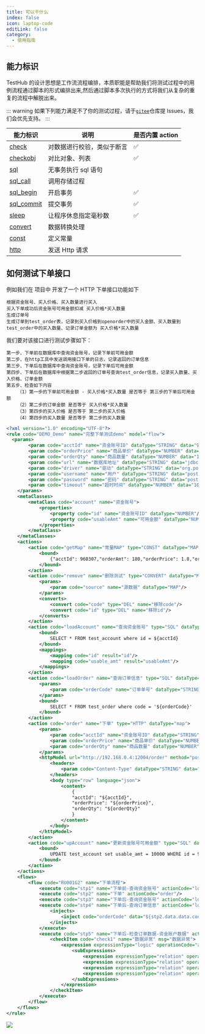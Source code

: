 ```yaml
---
title: 可以干什么
index: false
icon: laptop-code
editLink: false
category:
  - 使用指南
---
```


## 能力标识

TestHub 的设计思想是工作流流程编排，本质职能是帮助我们将测试过程中的用例流程通过脚本的形式编排出来,然后通过脚本多次执行的方式将我们从复杂的重复的流程中解脱出来。

::: warning
如果下列能力满足不了你的测试过程，请于<a href="https://gitee.com/failedgoddess/TestHub/issues">`gitee`</a>仓库提 lssues，我们会优先支持。
:::

| 能力标识                 | 说明                       | 是否内置 action |
| ------------------------ | -------------------------- | --------------- |
| [check ](check.md)       | 对数据进行校验，类似于断言 | ✅              |
| [checkobj ](checkobj.md) | 对比对象、列表             | ✅              |
| [sql ](sql.md)           | 无事务执行 sql 语句        |                 |
| [sql_call ](sql.md)      | 调用存储过程               |                 |
| [sql_begin ](sql.md)     | 开启事务                   | ✅              |
| [sql_commit ](sql.md)    | 提交事务                   | ✅              |
| [sleep ](sleep.md)       | 让程序休息指定毫秒数       | ✅              |
| [convert ](convert.md)   | 数据转换处理               |                 |
| [const ](const.md)       | 定义常量                   |                 |
| [http ](http.md)         | 发送 Http 请求             |                 |

<a name="demo测试步骤"></a>

## 如何测试下单接口

例如我们在 项目中 开发了一个 HTTP 下单接口功能如下

```
根据资金账号、买入价格、买入数量进行买入
买入下单成功后资金账号可用金额扣减 买入价格*买入数量
生成订单号
生成订单到test_order表，记录到买入价格到openorder中的买入金额、买入数量到test_order中的买入数量、记录订单金额为 买入价格*买入数量
```

我们要对该接口进行测试步骤如下：

```
第一步、下单前在数据库中查询资金账号，记录下单前可用金额
第二步、在http工具中发送调用接口下单的日志，记录返回的订单信息
第三步、下单后在数据库中查询资金账号，记录下单后可用金额
第四步、下单后在数据库中根据第二步返回的订单号查询test_order信息，记录买入数量、买入价格、订单金额
第五步、检查如下内容
    （1）第一步的下单前可用金额 - 买入价格*买入数量 是否等于 第三步的下单后可用金额
    （2）第二步的订单金额 是否等于 买入价格*买入数量
    （3）第四步的买入价格 是否等于 第二步的买入价格
    （4）第四步的买入数量 是否等于 第二步的买入数量
```

```xml copy
<?xml version="1.0" encoding="UTF-8"?>
<rule code="DEMO_Demo" name="完整下单测试demo" model="flow">
  <params>
        <param code="acctId" name="资金账号ID" dataType="STRING" data="960307"/>
        <param code="orderPrice" name="商品单价" dataType="NUMBER" data="1.8"/>
        <param code="orderQty" name="商品数量" dataType="NUMBER" data="100"/>
        <param code="url" name="数据库地址" dataType="STRING" data="jdbc:postgresql://192.168.0.5:5432/postgres?currentSchema=public"/>
        <param code="driver" name="驱动" dataType="STRING" data="org.postgresql.Driver"/>
        <param code="username" name="用户" dataType="STRING" data="postgres"/>
        <param code="password" name="密码" dataType="STRING" data="postgres"/>
        <param code="timeout" name="超时时间" dataType="NUMBER" data="1000"/>
    </params>
    <metaClasses>
        <metaClass code="account" name="资金账号">
            <properties>
                <property code="id" name="资金账号ID" dataType="NUMBER"/>
                <property code="usableAmt" name="可用金额" dataType="NUMBER"/>
            </properties>
        </metaClass>
    </metaClasses>
    <actions>
        <action code="getMap" name="常量MAP" type="CONST" dataType="MAP">
            <bound>
                {"acctId": 960307,"orderAmt": 180,"orderPrice": 1.8,"orderQty": 100}
            </bound>
        </action>
        <action code="remove" name="删除测试" type="CONVERT" dataType="MAP">
            <params>
                <param code="source" name="源数据" dataType="MAP"/>
            </params>
            <converts>
                <convert code="code" type="DEL" name="移除code"/>
                <convert code="id" type="DEL" name="移除id"/>
            </converts>
        </action>
        <action code="loadAccount" name="查询资金账号" type="SQL" dataType="account">
            <bound>
                SELECT * FROM test_account where id = ${acctId}
            </bound>
            <mappings>
                <mapping code="id" result="id"/>
                <mapping code="usable_amt" result="usableAmt"/>
            </mappings>
        </action>
        <action code="loadOrder" name="查询订单信息" type="SQL" dataType="MAP">
            <params>
                <param code="orderCode" name="订单单号" dataType="STRING"/>
            </params>
            <bound>
                SELECT * FROM test_order where code = '${orderCode}'
            </bound>
        </action>
        <action code="order" name="下单" type="HTTP" dataType="map">
            <params>
                <param code="acctId" name="资金账号ID" dataType="STRING" data="${acctId}"/>
                <param code="orderPrice" name="商品单价" dataType="NUMBER" data="${orderPrice}"/>
                <param code="orderQty" name="商品数量" dataType="NUMBER" data="${orderQty}"/>
            </params>
            <httpModel url="http://192.168.0.4:12004/order" method="post">
                <headers>
                    <param code="Content-Type" dataType="STRING" data="application/json;charset=utf-8"/>
                </headers>
                <body type="row" language="json">
                    <content>
                        {
                        "acctId": "${acctId}",
                        "orderPrice": "${orderPrice}",
                        "orderQty": "${orderQty}"
                        }
                    </content>
                </body>
            </httpModel>
        </action>
        <action code="upAccount" name="更新资金账号可用金额" type="SQL" dataType="MAP">
            <bound>
                UPDATE test_account set usable_amt = 10000 WHERE id = 960307
            </bound>
        </action>
    </actions>
    <flows>
        <flow code="RU001G2" name="下单流程">
            <execute code="stp1" name="下单前-查询资金账号" actionCode="loadAccount"/>
            <execute code="stp2" name="下单" actionCode="order"/>
            <execute code="stp3" name="下单后-查询资金账号" actionCode="loadAccount"/>
            <execute code="stp4" name="下单后-查询订单信息" actionCode="loadOrder">
                <injects>
                    <inject code="orderCode" data="${stp2.data.data.code}"/>
                </injects>
            </execute>
            <execute code="stp5" name="下单后-检查订单数据-资金账户数据" actionCode="check">
                <checkItem code="check1" name="数据异常" msg="数据异常">
                    <expression expressionType="logic" operationCode="and">
                        <subExpressions>
                            <expression expressionType="relation" operationCode="eq" dataType="NUMBER" cover="%{sub(attr1:${stp1.usableAmt},attr2:%{mult(attr1:${orderPrice},attr2:${orderQty})})}" threshold="${stp3.usableAmt}"/>
                            <expression expressionType="relation" operationCode="eq" dataType="NUMBER" cover="${stp2.data.data.orderAmt}" threshold="%{mult(attr1:${orderPrice},attr2:${orderQty})}"/>
                            <expression expressionType="relation" operationCode="eq" dataType="STRING" cover="${stp2.data.data.orderPrice}" threshold="${orderPrice}"/>
                            <expression expressionType="relation" operationCode="eq" dataType="STRING" cover="${stp2.data.data.orderQty}" threshold="${orderQty}"/>
                        </subExpressions>
                    </expression>
                </checkItem>
            </execute>
        </flow>
    </flows>
</rule>
```

<img class="heardImg" src="/demo/demo.png">
